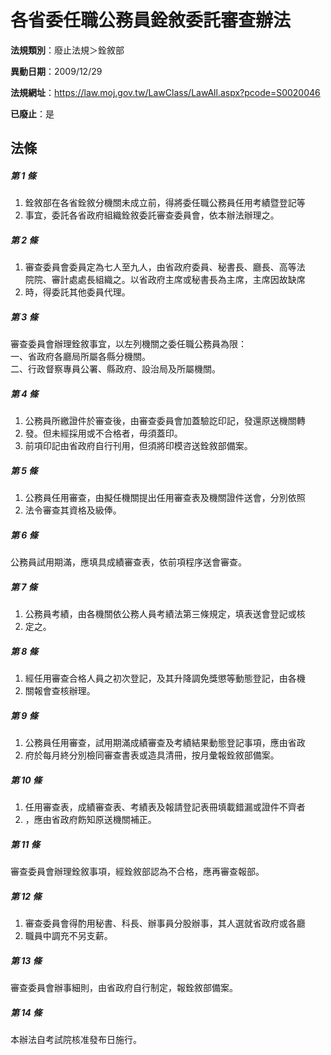 # 各省委任職公務員銓敘委託審查辦法

**法規類別**：廢止法規＞銓敘部

**異動日期**：2009/12/29  

**法規網址**：https://law.moj.gov.tw/LawClass/LawAll.aspx?pcode=S0020046

**已廢止**：是



## 法條
##### 第 1 條
1. 銓敘部在各省銓敘分機關未成立前，得將委任職公務員任用考績暨登記等
1. 事宜，委託各省政府組織銓敘委託審查委員會，依本辦法辦理之。

##### 第 2 條
1. 審查委員會委員定為七人至九人，由省政府委員、秘書長、廳長、高等法  
院院、審計處處長組織之。以省政府主席或秘書長為主席，主席因故缺席
1. 時，得委託其他委員代理。

##### 第 3 條
審查委員會辦理銓敘事宜，以左列機關之委任職公務員為限：  
一、省政府各廳局所屬各縣分機關。  
二、行政督察專員公署、縣政府、設治局及所屬機關。  

##### 第 4 條
1. 公務員所繳證件於審查後，由審查委員會加蓋驗訖印記，發還原送機關轉
1. 發。但未經採用或不合格者，毋須蓋印。
1. 前項印記由省政府自行刊用，但須將印模咨送銓敘部備案。

##### 第 5 條
1. 公務員任用審查，由擬任機關提出任用審查表及機關證件送會，分別依照
1. 法令審查其資格及級俸。

##### 第 6 條
公務員試用期滿，應填具成績審查表，依前項程序送會審查。

##### 第 7 條
1. 公務員考績，由各機關依公務人員考績法第三條規定，填表送會登記或核
1. 定之。

##### 第 8 條
1. 經任用審查合格人員之初次登記，及其升降調免獎懲等動態登記，由各機
1. 關報會查核辦理。

##### 第 9 條
1. 公務員任用審查，試用期滿成績審查及考績結果動態登記事項，應由省政
1. 府於每月終分別檢同審查書表或造具清冊，按月彙報銓敘部備案。

##### 第 10 條
1. 任用審查表，成績審查表、考績表及報請登記表冊填載錯漏或證件不齊者
1. ，應由省政府飭知原送機關補正。

##### 第 11 條
審查委員會辦理銓敘事項，經銓敘部認為不合格，應再審查報部。

##### 第 12 條
1. 審查委員會得酌用秘書、科長、辦事員分股辦事，其人選就省政府或各廳
1. 職員中調充不另支薪。

##### 第 13 條
審查委員會辦事細則，由省政府自行制定，報銓敘部備案。

##### 第 14 條
本辦法自考試院核准發布日施行。


